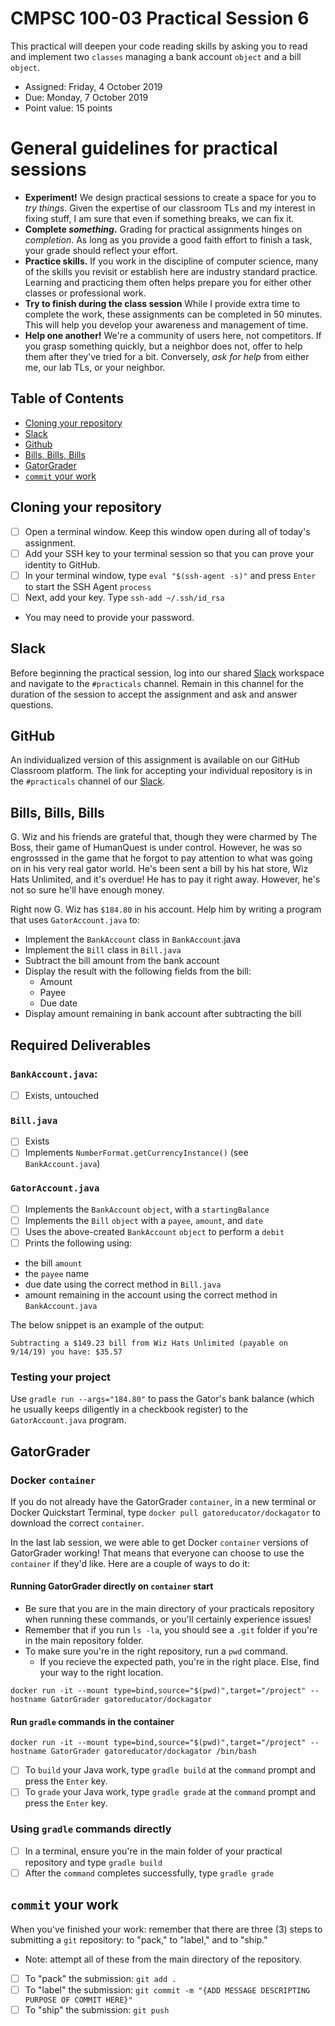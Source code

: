 # CMPSC 100-03 Practical Session 6

This practical will deepen your code reading skills by asking you to read and implement two `classes` managing a bank account `object` and a bill `object`.

* Assigned: Friday, 4 October 2019
* Due: Monday, 7 October 2019
* Point value: 15 points

# General guidelines for practical sessions

* **Experiment!** We design practical sessions to create a space for you to _try things_. Given the expertise of our classroom TLs and my interest in fixing stuff, I am sure that even if something breaks, we can fix it.
* **Complete _something_.** Grading for practical assignments hinges on _completion_. As long as you provide a good faith effort to finish a task, your grade should reflect your effort.
* **Practice skills.** If you work in the discipline of computer science, many of the skills you revisit or establish here are industry standard practice. Learning and practicing them often helps prepare you for either other classes or professional work.
* **Try to finish during the class session** While I provide extra time to complete the work, these assignments can be completed in 50 minutes. This will help you develop your awareness and management of time.
* **Help one another!** We're a community of users here, not competitors. If you grasp something quickly, but a neighbor does not, offer to help them after they've tried for a bit. Conversely, _ask for help_ from either me, our lab TLs, or your neighbor.

## Table of Contents

* [Cloning your repository](#cloning-your-repository)
* [Slack](#slack)
* [Github](#github)
* [Bills, Bills, Bills](#bills-bills-bills)
* [GatorGrader](#gatorgrader)
* [`commit` your work](#commit-your-work)

## Cloning your repository

- [ ] Open a terminal window. Keep this window open during all of today's assignment.
- [ ] Add your SSH key to your terminal session so that you can prove your identity to GitHub.
- [ ] In your terminal window, type `eval "$(ssh-agent -s)"` and press `Enter` to start the SSH Agent `process`
- [ ] Next, add your key. Type `ssh-add ~/.ssh/id_rsa`
* You may need to provide your password.

## Slack

Before beginning the practical session, log into our shared [Slack](https://cmpsc100Fall2019.slack.com) workspace and navigate to the `#practicals` channel. Remain in this channel for the duration of the session to accept the assignment and ask and answer questions.

## GitHub

An individualized version of this assignment is available on our GitHub Classroom platform. The link for accepting your individual repository is in the `#practicals` channel of our [Slack](#slack).

## Bills, Bills, Bills

G. Wiz and his friends are grateful that, though they were charmed by The Boss, their game of HumanQuest is under control. However, he was so engrosssed in the game that he forgot to pay attention to what was going on in his very real gator world. He's been sent a bill by his hat store, Wiz Hats Unlimited, and it's overdue! He has to pay it right away. However, he's not so sure he'll have enough money.

Right now G. Wiz has `$184.80` in his account. Help him by writing a program that uses `GatorAccount.java` to:

* Implement the `BankAccount` class in `BankAccount`.java
* Implement the `Bill` class in `Bill.java`
* Subtract the bill amount from the bank account
* Display the result with the following fields from the bill:
    * Amount
    * Payee
    * Due date
* Display amount remaining in bank account after subtracting the bill

## Required Deliverables

### `BankAccount.java`:

- [ ] Exists, untouched

### `Bill.java`

- [ ] Exists
- [ ] Implements `NumberFormat.getCurrencyInstance()` (see `BankAccount.java`)

### `GatorAccount.java`
- [ ] Implements the `BankAccount` `object`, with a `startingBalance`
- [ ] Implements the `Bill` `object` with a `payee`, `amount`, and `date`
- [ ] Uses the above-created `BankAccount` `object` to perform a `debit`
- [ ] Prints the following using:
* the bill `amount`
* the `payee` name
* due date using the correct method in `Bill.java`
* amount remaining in the account using the correct method in `BankAccount.java`

The below snippet is an example of the output:

```
Subtracting a $149.23 bill from Wiz Hats Unlimited (payable on 9/14/19) you have: $35.57
```

### Testing your project

Use `gradle run --args="184.80"` to pass the Gator's bank balance (which he usually keeps diligently in a checkbook register) to the `GatorAccount.java` program.

## GatorGrader

### Docker `container`

If you do not already have the GatorGrader `container`, in a new terminal or Docker Quickstart Terminal, type `docker pull gatoreducator/dockagator` to download the correct `container`.

In the last lab session, we were able to get Docker `container` versions of GatorGrader working! That means that everyone can choose to use the `container` if they'd like. Here are a couple of ways to do it:

#### Running GatorGrader directly on `container` start

* Be sure that you are in the main directory of your practicals repository when running these commands, or you'll certainly experience issues!
* Remember that if you run `ls -la`, you should see a `.git` folder if you're in the main repository folder.
* To make sure you're in the right repository, run a `pwd` command.
    * If you recieve the expected path, you're in the right place. Else, find your way to the right location.

```
docker run -it --mount type=bind,source="$(pwd)",target="/project" --hostname GatorGrader gatoreducator/dockagator
```

#### Run `gradle` commands in the container

```
docker run -it --mount type=bind,source="$(pwd)",target="/project" --hostname GatorGrader gatoreducator/dockagator /bin/bash
```

- [ ] To `build` your Java work, type `gradle build` at the `command` prompt and press the `Enter` key.
- [ ] To `grade` your Java work, type `gradle grade` at the `command` prompt and press the `Enter` key.

### Using `gradle` commands directly

- [ ] In a terminal, ensure you're in the main folder of your practical repository and type `gradle build`
- [ ] After the `command` completes successfully, type `gradle grade`

## `commit` your work

When you've finished your work: remember that there are three (3) steps to submitting a `git` repository: to "pack," to "label," and to "ship."

* Note: attempt all of these from the main directory of the repository.

- [ ] To "pack" the submission: `git add .`
- [ ] To "label" the submission: `git commit -m "{ADD MESSAGE DESCRIPTING PURPOSE OF COMMIT HERE}"`
- [ ] To "ship" the submission: `git push`
